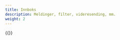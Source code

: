 ```yaml
---
title: Innboks
description: Meldinger, filter, videresending, mm.
weight: 2
---
```


{{<children description="true" depth="1">}}